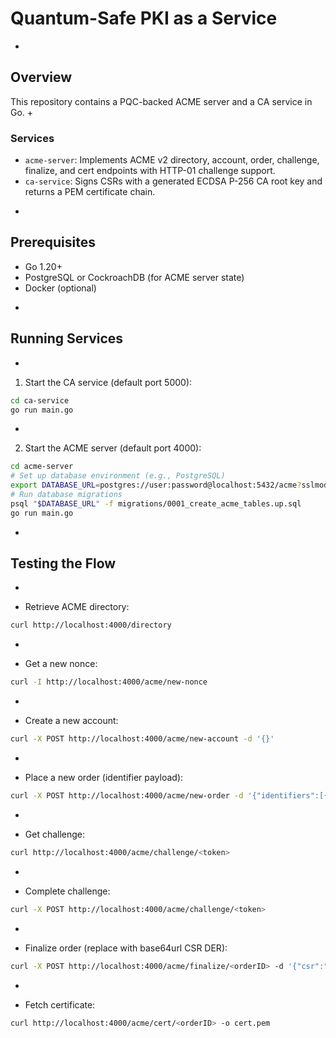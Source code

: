 # Quantum-Safe PKI as a Service 
+
## Overview
This repository contains a PQC-backed ACME server and a CA service in Go.
+
### Services
- `acme-server`: Implements ACME v2 directory, account, order, challenge, finalize, and cert endpoints with HTTP-01 challenge support.
- `ca-service`: Signs CSRs with a generated ECDSA P-256 CA root key and returns a PEM certificate chain.
+
## Prerequisites
- Go 1.20+
- PostgreSQL or CockroachDB (for ACME server state)
- Docker (optional)
+
## Running Services
+
1. Start the CA service (default port 5000):
```bash
cd ca-service
go run main.go
```
+
2. Start the ACME server (default port 4000):
```bash
cd acme-server
# Set up database environment (e.g., PostgreSQL)
export DATABASE_URL=postgres://user:password@localhost:5432/acme?sslmode=disable
# Run database migrations
psql "$DATABASE_URL" -f migrations/0001_create_acme_tables.up.sql
go run main.go
```
+
## Testing the Flow
+
- Retrieve ACME directory:
```bash
curl http://localhost:4000/directory
```
+
- Get a new nonce:
```bash
curl -I http://localhost:4000/acme/new-nonce
```
+
- Create a new account:
```bash
curl -X POST http://localhost:4000/acme/new-account -d '{}'
```
+
- Place a new order (identifier payload):
```bash
curl -X POST http://localhost:4000/acme/new-order -d '{"identifiers":[{"type":"dns","value":"example.com"}]}'
```
+
- Get challenge:
```bash
curl http://localhost:4000/acme/challenge/<token>
```
+
- Complete challenge:
```bash
curl -X POST http://localhost:4000/acme/challenge/<token>
```
+
- Finalize order (replace <csr-b64> with base64url CSR DER):
```bash
curl -X POST http://localhost:4000/acme/finalize/<orderID> -d '{"csr":"<csr-b64>"}'
```
+
- Fetch certificate:
```bash
curl http://localhost:4000/acme/cert/<orderID> -o cert.pem
```